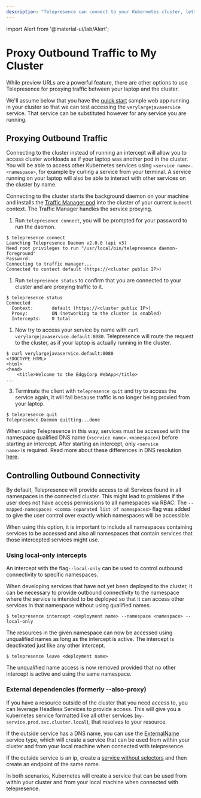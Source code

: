 ```yaml
---
description: "Telepresence can connect to your Kubernetes cluster, letting you access cluster services as if your laptop was another pod in the cluster."
---
```


import Alert from '@material-ui/lab/Alert';

# Proxy Outbound Traffic to My Cluster

While preview URLs are a powerful feature, there are other options to use Telepresence for proxying traffic between your laptop and the cluster.

<Alert severity="info"> We'll assume below that you have the <a href="../../quick-start/qs-node/">quick start</a> sample web app running in your cluster so that we can test accessing the <code>verylargejavaservice</code> service. That service can be substituted however for any service you are running.</Alert>

## Proxying Outbound Traffic

Connecting to the cluster instead of running an intercept will allow you to access cluster workloads as if your laptop was another pod in the cluster. You will be able to access other Kubernetes services using `<service name>.<namespace>`, for example by curling a service from your terminal. A service running on your laptop will also be able to interact with other services on the cluster by name.

Connecting to the cluster starts the background daemon on your machine and installs the [Traffic Manager pod](../../reference/architecture/) into the cluster of your current `kubectl` context.  The Traffic Manager handles the service proxying.

1. Run `telepresence connect`, you will be prompted for your password to run the daemon.

  ```
  $ telepresence connect
  Launching Telepresence Daemon v2.0.0 (api v3)
  Need root privileges to run "/usr/local/bin/telepresence daemon-foreground"
  Password:
  Connecting to traffic manager...
  Connected to context default (https://<cluster public IP>)
  ```

1. Run `telepresence status` to confirm that you are connected to your cluster and are proxying traffic to it.

  ```
  $ telepresence status
  Connected
    Context:       default (https://<cluster public IP>)
    Proxy:         ON (networking to the cluster is enabled)
    Intercepts:    0 total
  ```

1. Now try to access your service by name with `curl verylargejavaservice.default:8080`. Telepresence will route the request to the cluster, as if your laptop is actually running in the cluster.

  ```
  $ curl verylargejavaservice.default:8080
  <!DOCTYPE HTML>
  <html>
  <head>
      <title>Welcome to the EdgyCorp WebApp</title>
  ...
  ```

3. Terminate the client with `telepresence quit` and try to access the service again, it will fail because traffic is no longer being proxied from your laptop.

  ```
  $ telepresence quit
  Telepresence Daemon quitting...done
  ```

<Alert severity="info">When using Telepresence in this way, services must be accessed with the namespace qualified DNS name (<code>&lt;service name&gt;.&lt;namespace&gt;</code>) before starting an intercept.  After starting an intercept, only <code>&lt;service name&gt;</code> is required. Read more about these differences in DNS resolution <a href="../../reference/dns/">here</a>.</Alert>

## Controlling Outbound Connectivity

By default, Telepresence will provide access to all Services found in all namespaces in the connected cluster. This might lead to problems if the user does not have access permissions to all namespaces via RBAC. The `--mapped-namespaces <comma separated list of namespaces>` flag was added to give the user control over exactly which namespaces will be accessible.

When using this option, it is important to include all namespaces containing services to be accessed and also all namespaces that contain services that those intercepted services might use.

### Using local-only intercepts

An intercept with the flag`--local-only` can be used to control outbound connectivity to specific namespaces.

When developing services that have not yet been deployed to the cluster, it can be necessary to provide outbound connectivity to the namespace where the service is intended to be deployed so that it can access other services in that namespace without using qualified names. 

  ```
  $ telepresence intercept <deployment name> --namespace <namespace> --local-only
  ```
The resources in the given namespace can now be accessed using unqualified names as long as the intercept is active. The intercept is deactivated just like any other intercept.

  ```
  $ telepresence leave <deployment name>
  ```
The unqualified name access is now removed provided that no other intercept is active and using the same namespace.

### External dependencies (formerly --also-proxy)
If you have a resource outside of the cluster that you need access to, you can leverage Headless Services to provide access. This will give you a kubernetes service formatted like all other services (`my-service.prod.svc.cluster.local`), that resolves to your resource.

If the outside service has a DNS name, you can use the [ExternalName](https://kubernetes.io/docs/concepts/services-networking/service/#externalname) service type, which will create a service that can be used from within your cluster and from your local machine when connected with telepresence.

If the outside service is an ip, create a [service without selectors](https://kubernetes.io/docs/concepts/services-networking/service/#services-without-selectors) and then create an endpoint of the same name.

In both scenarios, Kubernetes will create a service that can be used from within your cluster and from your local machine when connected with telepresence.

